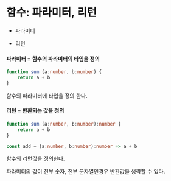 # 함수: 파라미터, 리턴

- 파라미터

- 리턴

  

#### 파라미터 = 함수의 파라미터의 타입을 정의

```typescript
function sum (a:number, b:number) {
	return a + b
}
```

함수의 파라미터에 타입을 정의 한다.



#### 리턴 = 반환되는 값을 정의

```typescript
function sum (a:number, b:number):number {
	return a + b
}

const add = (a:number, b:number):number => a + b
```

함수의 리턴값을 정의한다.

파라미터의 값이 전부 숫자, 전부 문자열인경우 반환값을 생략할 수 있다.

